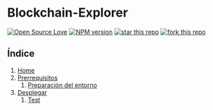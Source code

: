 # Blockchain-Explorer

[![Open Source Love](https://badges.frapsoft.com/os/mit/mit.svg?v=102)](https://github.com/ellerbrock/open-source-badge/)
[![NPM version](https://badge.fury.io/js/badge-list.svg)](https://github.com/antonioalfa22/Blockchain-Explorer)
[![star this repo](http://githubbadges.com/star.svg?user=antonioalfa22&repo=Blockchain-Explorer&style=flat)](https://github.com/antonioalfa22/Blockchain-Explorer)
[![fork this repo](http://githubbadges.com/fork.svg?user=antonioalfa22&repo=Blockchain-Explorer&style=flat)](https://github.com/antonioalfa22/Blockchain-Explorer/fork)

## Índice

1. [Home](https://github.com/antonioalfa22/Blockchain-Explorer/wiki)
2. [Prerrequisitos](https://github.com/antonioalfa22/Blockchain-Explorer/wiki/Prerrequisitos)
    1. [Preparación del entorno](https://github.com/antonioalfa22/Blockchain-Explorer/wiki/Prerrequisitos#preparaci%C3%B3n-del-entorno)
3. [Desplegar](https://github.com/antonioalfa22/Blockchain-Explorer/wiki/Desplegar)
    1. [Test](https://github.com/antonioalfa22/Blockchain-Explorer/wiki/Desplegar#test)
